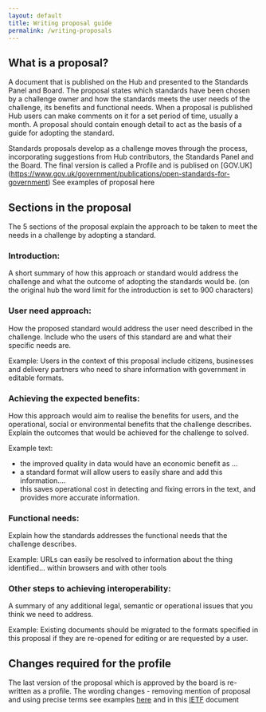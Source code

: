 ```yaml
---
layout: default
title: Writing proposal guide
permalink: /writing-proposals
---
```


## What is a proposal?

A document that is published on the Hub and presented to the Standards Panel and Board. The proposal states which standards have been chosen by a challenge owner and how the standards meets the user needs of the challenge, its benefits and functional needs. When a proposal is published Hub users can make comments on it for a set period of time, usually a month. A proposal should contain enough detail to act as the basis of a guide for adopting the standard.

Standards proposals develop as a challenge moves through the process, incorporating suggestions from Hub contributors, the Standards Panel and the Board. The final version is called a Profile and is publised on [GOV.UK] (https://www.gov.uk/government/publications/open-standards-for-government) See examples of proposal here <link to new hub proposals folder>

## Sections in the proposal

The 5 sections of the proposal explain the approach to be taken to meet the needs in a challenge by adopting a standard.

### Introduction:

A short summary of how this approach or standard would address the challenge and what the outcome of adopting the standards would be. (on the original hub the word limit for the introduction is set to 900 characters)

### User need approach:

How the proposed standard would address the user need described in the challenge. 
Include who the users of this standard are and what their specific needs are.       

Example: Users in the context of this proposal include citizens, businesses and delivery partners who need to share information with government in editable formats.

### Achieving the expected benefits:

How this approach would aim to realise the benefits for users, and the operational, social or environmental benefits that the challenge describes.
Explain the outcomes that would be achieved for the challenge to solved.

Example text:

* the improved quality in data would have an economic benefit as …
* a standard format will allow users to easily share and add this information….
* this saves operational cost in detecting and fixing errors in the text, and provides more accurate information.

### Functional needs:

Explain how the standards addresses the functional needs that the challenge describes.

Example: URLs can easily be resolved to information about the thing identified... within browsers and with other tools

### Other steps to achieving interoperability:

A summary of any additional legal, semantic or operational issues that you think we need to address.

Example: Existing documents should be migrated to the formats specified in this proposal if they are re-opened for editing or are requested by a user.


## Changes required for the profile

The last version of the proposal which is approved by the board is re-written as a profile.
The wording changes - removing mention of proposal and using precise terms see examples [here](https://www.gov.uk/government/publications/open-standards-for-government) and in this [IETF](https://www.ietf.org/rfc/rfc2119.txt) document
